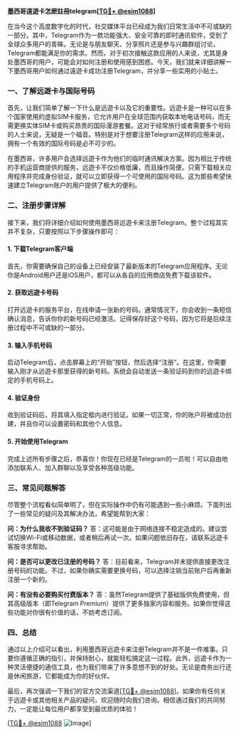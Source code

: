 **墨西哥遠遊卡怎麽註冊telegram[[TG💪+ @esim1088](https://t.me/s/esim1088)]**

在当今这个高度数字化的时代，社交媒体平台已经成为我们日常生活中不可或缺的一部分。其中，Telegram作为一款功能强大、安全可靠的即时通讯软件，受到了全球众多用户的青睐。无论是与朋友聊天、分享照片还是参与兴趣群组讨论，Telegram都能满足你的需求。然而，对于初次接触这款应用的人来说，尤其是身处墨西哥的用户，可能会对如何注册和使用感到困惑。今天，我们就来详细讲解一下墨西哥用户如何通过遠遊卡成功注册Telegram，并分享一些实用的小贴士。

### **一、了解远遊卡与国际号码**

首先，让我们简单了解一下什么是远遊卡以及它的重要性。远遊卡是一种可以在多个国家使用的虚拟SIM卡服务，它允许用户在全球范围内获取本地电话号码，而无需更换实体SIM卡或购买昂贵的国际漫游套餐。这对于经常旅行或者需要多个号码的人士来说，无疑是一个福音。特别是对于想要注册Telegram这样的应用来说，拥有一个有效的国际号码是必不可少的。

在墨西哥，许多用户会选择远遊卡作为他们的临时通讯解决方案。因为相比于传统的手机运营商提供的服务，远遊卡不仅价格低廉，而且操作简便。只需下载相关应用程序并完成身份验证，就可以立即获得一个可使用的国际号码。这为那些希望快速建立Telegram账户的用户提供了极大的便利。

### **二、注册步骤详解**

接下来，我们将详细介绍如何使用墨西哥远遊卡来注册Telegram。整个过程其实并不复杂，只要按照以下步骤操作即可：

#### **1. 下载Telegram客户端**
首先，你需要确保自己的设备上已经安装了最新版本的Telegram应用程序。无论你是Android用户还是iOS用户，都可以从各自的应用商店免费下载该软件。

#### **2. 获取远遊卡号码**
打开远遊卡的服务平台，在线申请一张新的号码。通常情况下，你会收到一条短信确认消息，告诉你你的新号码已经激活。记得保存好这个号码，因为它将是后续注册过程中不可或缺的一部分。

#### **3. 输入手机号码**
启动Telegram后，点击屏幕上的“开始”按钮，然后选择“注册”。在这里，你需要输入刚才从远遊卡那里获得的新号码。系统会自动发送一条验证码到你的远遊卡绑定的手机号码上。

#### **4. 验证身份**
收到验证码后，将其填入指定框内进行验证。如果一切正常，你的账户将被成功创建，并且你可以设置密码和其他个人信息。

#### **5. 开始使用Telegram**
完成上述所有步骤之后，恭喜你！你现在已经是Telegram的一员啦！可以自由地添加联系人、加入群聊以及享受各种高级功能。

### **三、常见问题解答**

尽管整个流程看似简单明了，但在实际操作中仍有可能遇到一些小麻烦。下面列出了一些常见的疑问及其解决办法，希望能帮到大家：

**问：为什么我收不到验证码？**
答：这可能是由于网络连接不稳定造成的。建议尝试切换Wi-Fi或移动数据，或者稍后再试一次。如果问题依旧存在，请联系远遊卡客服寻求帮助。

**问：是否可以更改已注册的号码？**
答：目前看来，Telegram并未提供直接更改注册号码的功能。不过，如果你确实需要更换号码，可以选择注销当前账户后再重新注册一个新的。

**问：有没有必要购买付费版本？**
答：虽然Telegram提供了基础版供免费使用，但其高级版本（即Telegram Premium）提供了更多独家内容和服务。如果你觉得这些功能对你很有价值的话，不妨考虑订阅。

### **四、总结**

通过以上介绍可以看出，利用墨西哥远遊卡来注册Telegram并不是一件难事。只要你遵循正确的指引，并保持耐心，就能轻松搞定这一过程。此外，远遊卡作为一种灵活便捷的通信工具，也为我们带来了许多意想不到的好处。无论是商务出行还是休闲旅游，它都能成为你的好伙伴。

最后，再次强调一下我们的官方交流渠道[[TG💪+ @esim1088](https://t.me/s/esim1088)]。如果你有任何关于远遊卡或其他相关产品的疑问，欢迎随时向我们咨询。相信通过我们的共同努力，一定能让每位用户都享受到最优质的体验！

[[TG💪+ @esim1088](https://t.me/s/esim1088) ![Image](https://i.postimg.cc/4NQfJmqS/Snipaste-2025-05-13-00-14-12.png)]